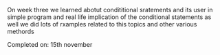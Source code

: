 On week three we learned abotut condititional sratements and its user in simple program and real life implication of the conditional statements as well 
we did lots of rxamples related to this topics and other various methords 

Completed on: 15th november
